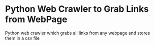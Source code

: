 # Python Web Crawler to Grab Links from WebPage
Python web crawler which grabs all links from any webpage and stores them in a csv file
